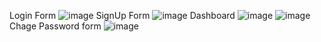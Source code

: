 Login Form
![image](https://github.com/user-attachments/assets/fe34ad16-31ed-42cb-9e7a-33df8b268bca)
SignUp Form
![image](https://github.com/user-attachments/assets/766363ea-6745-4603-b2c1-b6976ce83ce7)
Dashboard
![image](https://github.com/user-attachments/assets/07ec5e11-f321-4f66-902b-bf132b4b6eee)
![image](https://github.com/user-attachments/assets/0580f1c6-91e4-4c04-b3f5-cf5f6c93779f)
Chage Password form
![image](https://github.com/user-attachments/assets/97f04132-618d-4453-a0fb-acebad709dfc)




